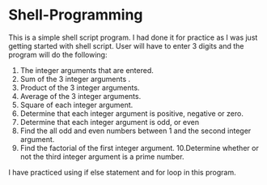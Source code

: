 # Shell-Programming
This is a simple shell script program. I had done it for practice as I was just getting started with shell script. User will have to enter 3 digits and the program will do the following: 
1. The integer arguments that are entered.
2. Sum of the 3 integer arguments .
3. Product of the 3 integer arguments.
4. Average of the 3 integer arguments.
5. Square of each integer argument.
6. Determine that each integer argument is positive, negative or zero.
7. Determine that each integer argument is odd, or even
8. Find the all odd and even numbers between 1 and the second integer argument.
9. Find the factorial of the first integer argument.
10.Determine whether or not the third integer argument is a prime number.

I have practiced using if else statement and for loop in this program.
